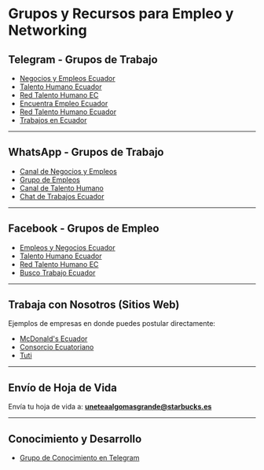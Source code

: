 # Grupos y Recursos para Empleo y Networking

## Telegram - Grupos de Trabajo

- [Negocios y Empleos Ecuador](https://t.me/NegociosyEmpleosEcuador)
- [Talento Humano Ecuador](https://t.me/talentohumanoecuador)
- [Red Talento Humano EC](https://t.me/redtalentohumanoec)
- [Encuentra Empleo Ecuador](https://t.me/encuentraempleoecuador)
- [Red Talento Humano Ecuador](https://t.me/redtalentohumanoecuador)
- [Trabajos en Ecuador](https://t.me/trabajosenecuador)

---

## WhatsApp - Grupos de Trabajo

- [Canal de Negocios y Empleos](https://whatsapp.com/channel/0029Va9bYXI5fM5T8ovgNB0z)
- [Grupo de Empleos](https://chat.whatsapp.com/KZJ6pnn7mOEKijBebqruF2)
- [Canal de Talento Humano](https://www.whatsapp.com/channel/0029Vaah8Yl60eBn2jrD4D0A)
- [Chat de Trabajos Ecuador](https://chat.whatsapp.com/EhLSxZQe2OVLPYAwdDbAe7)

---

## Facebook - Grupos de Empleo

- [Empleos y Negocios Ecuador](https://www.facebook.com/groups/1449269222033573)
- [Talento Humano Ecuador](https://www.facebook.com/groups/165973444013633)
- [Red Talento Humano EC](https://www.facebook.com/redtalentohumanoec)
- [Busco Trabajo Ecuador](https://www.facebook.com/groups/buscotrabajoecuador)

---

## Trabaja con Nosotros (Sitios Web)

Ejemplos de empresas en donde puedes postular directamente:

- [McDonald's Ecuador](https://www.mcdonalds.com.ec/trabaja-con-nosotros)
- [Consorcio Ecuatoriano](https://career19.sapsf.com/career?company=consorcioe&site=VjItZlREOW5LOEo4alZ5cDF3N1psajF6QT09&lang=es_ES)
- [Tuti](https://tuti.com.ec/trabaja-con-nosotros/)

---

## Envío de Hoja de Vida

Envía tu hoja de vida a: **uneteaalgomasgrande@starbucks.es**

---

## Conocimiento y Desarrollo

- [Grupo de Conocimiento en Telegram](https://t.me/+94RqPBEDTy4zODhh)
